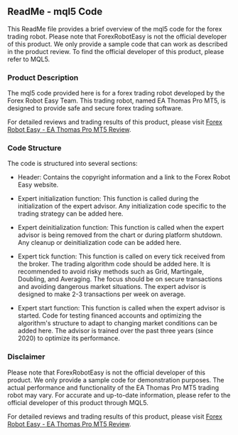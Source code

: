 ## ReadMe - mql5 Code

This ReadMe file provides a brief overview of the mql5 code for the forex trading robot. Please note that ForexRobotEasy is not the official developer of this product. We only provide a sample code that can work as described in the product review. To find the official developer of this product, please refer to MQL5.

### Product Description
The mql5 code provided here is for a forex trading robot developed by the Forex Robot Easy Team. This trading robot, named EA Thomas Pro MT5, is designed to provide safe and secure forex trading software.

For detailed reviews and trading results of this product, please visit [Forex Robot Easy - EA Thomas Pro MT5 Review](https://forexroboteasy.com/forex-robot-review/ea-thomas-pro-mt5-review-safe-forex-trading-software/).

### Code Structure

The code is structured into several sections:

- Header: Contains the copyright information and a link to the Forex Robot Easy website.

- Expert initialization function: This function is called during the initialization of the expert advisor. Any initialization code specific to the trading strategy can be added here.

- Expert deinitialization function: This function is called when the expert advisor is being removed from the chart or during platform shutdown. Any cleanup or deinitialization code can be added here.

- Expert tick function: This function is called on every tick received from the broker. The trading algorithm code should be added here. It is recommended to avoid risky methods such as Grid, Martingale, Doubling, and Averaging. The focus should be on secure transactions and avoiding dangerous market situations. The expert advisor is designed to make 2-3 transactions per week on average.

- Expert start function: This function is called when the expert advisor is started. Code for testing financed accounts and optimizing the algorithm's structure to adapt to changing market conditions can be added here. The advisor is trained over the past three years (since 2020) to optimize its performance.

### Disclaimer

Please note that ForexRobotEasy is not the official developer of this product. We only provide a sample code for demonstration purposes. The actual performance and functionality of the EA Thomas Pro MT5 trading robot may vary. For accurate and up-to-date information, please refer to the official developer of this product through MQL5.

For detailed reviews and trading results of this product, please visit [Forex Robot Easy - EA Thomas Pro MT5 Review](https://forexroboteasy.com/forex-robot-review/ea-thomas-pro-mt5-review-safe-forex-trading-software/).
